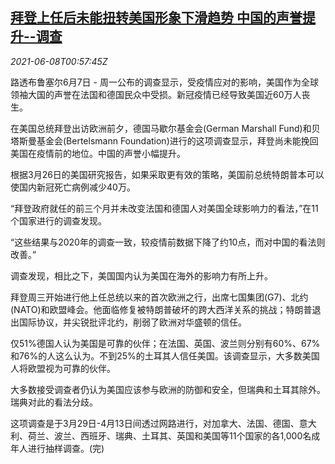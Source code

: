 <!--1623114062000-->
[拜登上任后未能扭转美国形象下滑趋势 中国的声誉提升--调查](https://cn.reuters.com/article/survey-biden-0607-mon-china-usa-idCNKCS2DK02D)
------

<div><i>2021-06-08T00:57:45Z</i></div><p>路透布鲁塞尔6月7日 - 周一公布的调查显示，受疫情应对的影响，美国作为全球领袖大国的声誉在法国和德国民众中受损。新冠疫情已经导致美国近60万人丧生。</p><p>在美国总统拜登出访欧洲前夕，德国马歇尔基金会(German Marshall Fund)和贝塔斯曼基金会(Bertelsmann Foundation)进行的这项调查显示，拜登尚未能挽回美国在疫情前的地位。中国的声誉小幅提升。</p><p>根据3月26日的美国研究报告，如果采取更有效的策略，美国前总统特朗普本可以使国内新冠死亡病例减少40万。</p><p>“拜登政府就任的前三个月并未改变法国和德国人对美国全球影响力的看法，”在11个国家进行的调查发现。</p><p>“这些结果与2020年的调查一致，较疫情前数据下降了约10点，而对中国的看法则改善。”</p><p>调查发现，相比之下，美国国内认为美国在海外的影响力有所上升。</p><p>拜登周三开始进行他上任总统以来的首次欧洲之行，出席七国集团(G7)、北约(NATO)和欧盟峰会。他面临修复被特朗普破坏的跨大西洋关系的挑战；特朗普退出国际协议，并尖锐批评北约，削弱了欧洲对华盛顿的信任。</p><p>仅51%德国人认为美国是可靠的伙伴；在法国、英国、波兰则分别有60%、67%和76%的人这么认为。不到25%的土耳其人信任美国。该调查显示，大多数美国人将欧盟视为可靠的伙伴。</p><p>大多数接受调查者仍认为美国应该参与欧洲的防御和安全，但瑞典和土耳其除外。瑞典对此的看法分歧。</p><p>这项调查是于3月29日-4月13日间透过网路进行，对加拿大、法国、德国、意大利、荷兰、波兰、西班牙、瑞典、土耳其、英国和美国等11个国家的各1,000名成年人进行抽样调查。(完)</p>
